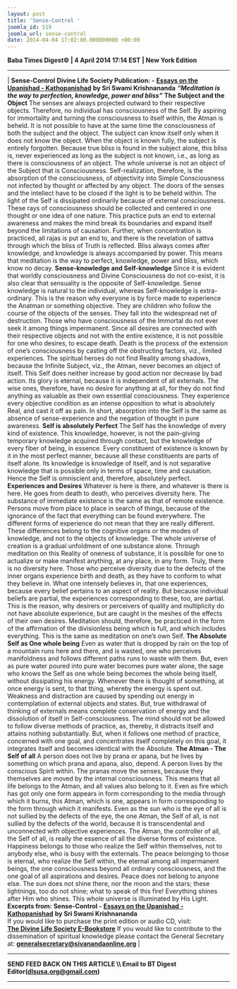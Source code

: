 ```yaml
---
layout: post
title: 'Sense-Control '
joomla_id: 519
joomla_url: sense-control
date: 2014-04-04 17:02:00.000000000 +00:00
---
```

**Baba Times Digest© | 4 April 2014 17:14 EST | New York Edition**
* * *
|
**Sense-Control**
**Divine Life Society Publication: -** [**Essays on the Upanishad - Kathopanishad**](http://www.swami-krishnananda.org/essay/essay_3.html) **by Sri Swami Krishnananda**
**_“Meditation is the way to perfection, knowledge, power and bliss”_**
 **The Subject and the Object**
The senses are always projected outward to their respective objects. Therefore, no individual has consciousness of the Self. By aspiring for immortality and turning the consciousness to itself within, the Atman is beheld. It is not possible to have at the same time the consciousness of both the subject and the object. The subject can know itself only when it does not know the object. When the object is known fully, the subject is entirely forgotten. Because true bliss is found in the subject alone, this bliss is, never experienced as long as the subject is not known, i.e., as long as there is consciousness of an object. The whole universe is not an object of the Subject that is Consciousness. Self-realization, therefore, is the absorption of the consciousness, of objectivity into Simple Consciousness not infected by thought or affected by any object. The doors of the senses and the intellect have to be closed if the light is to be beheld within. The light of the Self is dissipated ordinarily because of external consciousness. These rays of consciousness should be collected and centered in one thought or one idea of one nature. This practice puts an end to external awareness and makes the mind break its boundaries and expand itself beyond the limitations of causation. Further, when concentration is practiced, all rajas is put an end to, and there is the revelation of sattva through which the bliss of Truth is reflected. Bliss always comes after knowledge, and knowledge is always accompanied by power. This means that meditation is the way to perfect, knowledge, power and bliss, which know no decay.
**Sense-knowledge and Self-knowledge**
Since it is evident that worldly consciousness and Divine Consciousness do not co-exist, it is also clear that sensuality is the opposite of Self-knowledge. Sense knowledge is natural to the individual, whereas Self-knowledge is extra-ordinary. This is the reason why everyone is by force made to experience the Anatman or something objective. They are children who follow the course of the objects of the senses. They fall into the widespread net of destruction. Those who have consciousness of the Immortal do not ever seek it among things impermanent. Since all desires are connected with their respective objects and not with the entire existence, it is not possible for one who desires, to escape death. Death is the process of the extension of one’s consciousness by casting off the obstructing factors, viz., limited experiences. The spiritual heroes do not find Reality among shadows, because the Infinite Subject, viz., the Atman, never becomes an object of itself. This Self does neither increase by good action nor decrease by bad action. Its glory is eternal, because it is independent of all externals. The wise ones, therefore, have no desire for anything at all, for they do not find anything as valuable as their own essential consciousness. They experience every objective condition as an intense opposition to what is absolutely Real, and cast it off as pain. In short, absorption into the Self is the same as absence of sense-experience and the negation of thought in pure awareness.
**Self is absolutely Perfect**
The Self has the knowledge of every kind of existence. This knowledge, however, is not the pain-giving temporary knowledge acquired through contact, but the knowledge of every fiber of being, in essence. Every constituent of existence is known by it in the most perfect manner, because all these constituents are parts of itself alone. Its knowledge is knowledge of itself, and is not separative knowledge that is possible only in terms of space, time and causation. Hence the Self is omniscient and, therefore, absolutely perfect.
**Experiences and Desires**
Whatever is here is there, and whatever is there is here. He goes from death to death, who perceives diversity here. The substance of immediate existence is the same as that of remote existence. Persons move from place to place in search of things, because of the ignorance of the fact that everything can be found everywhere. The different forms of experience do not mean that they are really different. These differences belong to the cognitive organs or the modes of knowledge, and not to the objects of knowledge.
The whole universe of creation is a gradual unfoldment of one substance alone. Through meditation on this Reality of oneness of substance, it is possible for one to actualize or make manifest anything, at any place, in any form. Truly, there is no diversity here. Those who perceive diversity due to the defects of the inner organs experience birth and death, as they have to conform to what they believe in. What one intensely believes in, that one experiences, because every belief pertains to an aspect of reality. But because individual beliefs are partial, the experiences corresponding to these, too, are partial. This is the reason, why desirers or perceivers of quality and multiplicity do not have absolute experience, but are caught in the meshes of the effects of their own desires. Meditation should, therefore, be practiced in the form of the affirmation of the divisionless being which is full, and which includes everything. This is the same as meditation on one’s own Self.
**The Absolute Self as One whole being**
Even as water that is dropped by rain on the top of a mountain runs here and there, and is wasted, one who perceives manifoldness and follows different paths runs to waste with them. But, even as pure water poured into pure water becomes pure water alone, the sage who knows the Self as one whole being becomes the whole being itself, without dissipating his energy. Whenever there is thought of something, at once energy is sent, to that thing, whereby the energy is spent out. Weakness and distraction are caused by spending out energy in contemplation of external objects and states. But, true withdrawal of thinking of externals means complete conservation of energy and the dissolution of itself in Self-consciousness. The mind should not be allowed to follow diverse methods of practice, as, thereby, it distracts itself and attains nothing substantially. But, when it follows one method of practice, concerned with one goal, and concentrates itself completely on this goal, it integrates itself and becomes identical with the Absolute.
**The Atman - The Self of all**
A person does not live by prana or apana, but he lives by something on which prana and apana, also, depend. A person lives by the conscious Spirit within. The pranas move the senses, because they themselves are moved by the internal consciousness. This means that all life belongs to the Atman, and all values also belong to it. Even as fire which has got only one form appears in form corresponding to the media through which it burns, this Atman, which is one, appears in form corresponding to the form through which it manifests. Even as the sun who is the eye of all is not sullied by the defects of the eye, the one Atman, the Self of all, is not sullied by the defects of the world, because it is transcendental and unconnected with objective experiences. The Atman, the controller of all, the Self of all, is really the essence of all the diverse forms of existence. Happiness belongs to those who realize the Self within themselves, not to anybody else, who is busy with the externals. The peace belonging to those is eternal, who realize the Self within, the eternal among all impermanent beings, the one consciousness beyond all ordinary consciousness, and the one goal of all aspirations and desires. Peace does not belong to anyone else. The sun does not shine there, nor the moon and the stars; these lightnings, too do not shine; what to speak of this fire! Everything shines after Him who shines. This whole universe is illuminated by His Light.
**Excerpts from:**
**Sense-Control -** [**Essays on the Upanishad - Kathopanishad**](http://www.swami-krishnananda.org/essay/essay_3.html) **by Sri Swami Krishnananda**  
If you would like to purchase the print edition or audio CD, visit:   
 [**The Divine Life Society E-Bookstore**](http://www.dlshq.org/cgi-bin/store/commerce.cgi?category=krishnananda&cart_id=1394930528.401)
If you would like to contribute to the dissemination of spiritual knowledge please contact the General Secretary at:
**[generalsecretary@sivanandaonline.org](mailto:generalsecretary@sivanandaonline.org)**
 |
* * *
**SEND FEED BACK ON THIS ARTICLE \\\ Email to BT Digest Editor[](mailto:dlsusa.org@gmail.com?subject=DLS%20Posts)(dlsusa.org@gmail.com)**
* * *
  
